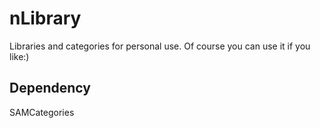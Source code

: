 # nLibrary

Libraries and categories for personal use. Of course you can use it if you like:)

## Dependency

SAMCategories

